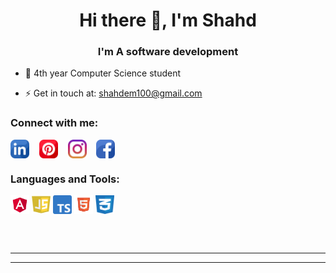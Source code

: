 <!--
**shahdmadhoun/shahdmadhoun** is a ✨ _special_ ✨ repository because its `README.md` (this file) appears on your GitHub profile.

Here are some ideas to get you started:

- 🔭 I’m currently working on ...
- 🌱 I’m currently learning ...
- 👯 I’m looking to collaborate on ...
- 🤔 I’m looking for help with ...
- 💬 Ask me about ...
- 📫 How to reach me: ...
- 😄 Pronouns: ...
- ⚡ Fun fact: ...

-->

<h1 align="center">Hi there 👋, I'm Shahd</h1>
<h3 align="center">I'm A software development</h3>

- 🌱 4th year Computer Science student

- ⚡ Get in touch at: shahdem100@gmail.com

### Connect with me:

<a href="https://www.linkedin.com/in/shahd-madhoun-em/" target="blank"><img align="center" src="./img/linkedin.png" width="30px" height="30px" /></a>
&nbsp;&nbsp;
<a href="https://www.pinterest.com/shahdmadhoun/" target="blank"><img align="center" src="./img/pinterest.png" width="30px" height="30px" /></a>
&nbsp;&nbsp;
<a href="https://www.instagram.com/shahd.madhoun/" target="blank"><img align="center" src="./img/instagram.png" width="30px" height="30px" /></a>
&nbsp;&nbsp;
<a href="https://www.facebook.com/shahd.madhoun" target="blank"><img align="center" src="./img/facebook.png" width="30px" height="30px" /></a>



### Languages and Tools:

<a href="" target="blank"><img align="center" src="./img/Angular.png" width="30px" height="30px" /></a>
<a href="" target="blank"><img align="center" src="./img/javascript.jpg" width="30px" height="30px" /></a>
<a href="" target="blank"><img align="center" src="./img/Typescript.png" width="30px" height="30px" /></a>
<a href="" target="blank"><img align="center" src="./img/html.png" width="30px" height="30px" /></a>
<a href="" target="blank"><img align="center" src="./img/css.png" width="30px" height="30px" /></a>


<br />
<br />

---
---